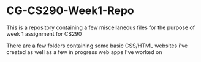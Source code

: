 # CG-CS290-Week1-Repo
This is a repository containing a few miscellaneous files for the purpose of week 1 assignment for CS290

There are a few folders containing some basic CSS/HTML websites i've created as well as a few in progress web apps I've worked on